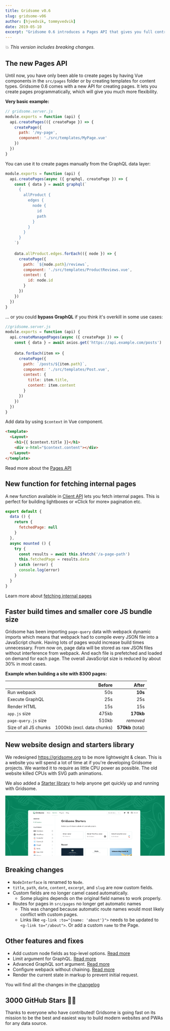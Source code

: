 ```yaml
---
title: Gridsome v0.6
slug: gridsome-v06
author: [hjvedvik, tommyvedvik]
date: 2019-05-10
excerpt: "Gridsome 0.6 introduces a Pages API that gives you full control of page creation. It also has an API that lets you fetch internal pages into other pages and components. This is perfect for lightboxes or «Click for more» pagination etc. 0.6 also improves build times and has a smaller core JS bundle size!"
---
```


💥 *This version includes breaking changes.*

## The new Pages API

Until now, you have only been able to create pages by having Vue components in the `src/pages` folder or by creating templates for content types. Gridsome 0.6 comes with a new API for creating pages. It lets you create pages programmatically, which will give you much more flexibility.

**Very basic example:**

```js
// gridsome.server.js
module.exports = function (api) {
  api.createPages(({ createPage }) => {
    createPage({
      path: '/my-page',
      component: './src/templates/MyPage.vue'
    })
  })
}
```

You can use it to create pages manually from the GraphQL data layer:

```js
module.exports = function (api) {
  api.createPages(async ({ graphql, createPage }) => {
    const { data } = await graphql(`
      {
        allProduct {
          edges {
            node {
              id
              path
            }
          }
        }
      }
    `)

    data.allProduct.edges.forEach(({ node }) => {
      createPage({
        path: `${node.path}/reviews`,
        component: './src/templates/ProductReviews.vue',
        context: {
          id: node.id
        }
      })
    })
  })
}
```

... or you could **bypass GraphQL** if you think it's overkill in some use cases:

```js
//gridsome.server.js
module.exports = function (api) {
  api.createManagedPages(async ({ createPage }) => {
    const { data } = await axios.get('https://api.example.com/posts')

    data.forEach(item => {
      createPage({
        path: `/posts/${item.path}`,
        component: './src/templates/Post.vue',
        context: {
          title: item.title,
          content: item.content
        }
      })
    })
  })
}
```

Add data by using `$context` in Vue component.

```html
<template>
  <Layout>
    <h1>{{ $context.title }}</h1>
    <div v-html="$context.content"></div>
  </Layout>
</template>
```

Read more about the [Pages API](/docs/pages-api/)

## New function for fetching internal pages
A new function available in [Client API](/docs/client-api/) lets you fetch internal pages. This is perfect for building lightboxes or «Click for more» pagination etc.

```js
export default {
  data () {
    return {
      fetchedPage: null
    }
  },
  async mounted () {
    try {
      const results = await this.$fetch('/a-page-path')
      this.fetchedPage = results.data
    } catch (error) {
      console.log(error)
    }
  }
}
```

Learn more about [fetching internal pages](/docs/client-side-data/)


## Faster build times and smaller core JS bundle size

Gridsome has been importing `page-query` data with webpack dynamic imports which means that webpack had to compile every JSON file into a JavaScript chunk. Having lots of pages would increase build times unnecessary. From now on, page data will be stored as raw JSON files without interference from webpack. And each file is prefetched and loaded on demand for each page. The overall JavaScript size is reduced by about 30% in most cases.

**Example when building a site with 8300 pages:**

|  | Before | After |
|-|-------:|-----:|
| Run webpack | 50s | **10s** |
| Execute GraphQL | 25s | 25s |
| Render HTML | 15s | 15s |
| `app.js` size | 475kb | **170kb** |
| `page-query.js` size | 510kb | *removed* |
| Size of all JS chunks | 1000kb (excl. data chunks) | **570kb** (total) |


## New website design and starters library
We redesigned https://gridsome.org to be more lightweight & clean. This is a website you will spend a lot of time at if you're developing Gridsome projects. We wanted it to require as little CPU power as possible. The old website killed CPUs with SVG path animations.

We also added a [Starter library](/starters) to help anyone get quickly up and running with Gridsome.

![Starters](./starters.png)

## Breaking changes

- `NodeInterface` is renamed to `Node`.
- `title`, `path`, `date`, `content`, `excerpt`, and `slug` are now custom fields.
- Custom fields are no longer camel cased automatically.
  - Some plugins depends on the original field names to work properly.
- Routes for pages in `src/pages` no longer get automatic names
  - This was changed because automatic route names would most likely conflict with custom pages.
  - Links like `<g-link :to="{name: 'about'}">` needs to be updated to `<g-link to="/about">`. Or add a custom `name` to the Page.

## Other features and fixes

- Add custom node fields as top-level options. [Read more](/docs/data-store-api#collectionaddnodeoptions)
- Limit argument for GraphQL. [Read more](/docs/querying-data#limit)
- Advanced GraphQL sort argument. [Read more](/docs/querying-data#advancedsorting)
- Configure webpack without chaining. [Read more](/docs/config#configurewebpack)
- Render the current state in markup to prevent initial request.

You will find all the changes in the [changelog](https://github.com/gridsome/gridsome/blob/master/gridsome/CHANGELOG.md)


## 3000 GitHub Stars 🌟🎉

Thanks to everyone who have contributed! Gridsome is going fast on its mission to be the best and easiest way to build modern websites and PWAs for any data source.
